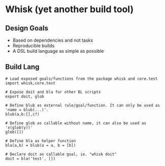 # Whisk (yet another build tool)

## Design Goals
* Based on dependencies and not tasks 
* Reproducible builds
* A DSL build language as simple as possible

## Build Lang
```text
# Load exposed goals/functions from the package whisk and core.test
import whisk,core.test

# Expose doit and bla for other BL scripts
export doit, glob

# Define blub as external rule/goal/function. It can only be used as 'name = blub(...)'. 
blub(a,b:[],c?)

# Define glob as callable without name, it can also be used as 'x(glob(y))'
glob([])  

# Define bla as helper function
bla(a,b) = blub(a = a, b = [b]) 

# Declare doit as callable goal, ie. "whisk doit" 
doit = bla('test', [])
```

